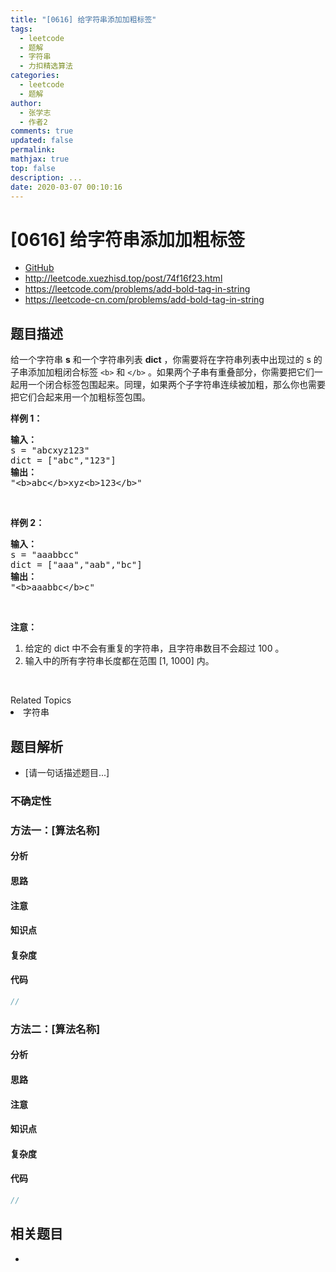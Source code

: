 ```yaml
---
title: "[0616] 给字符串添加加粗标签"
tags:
  - leetcode
  - 题解
  - 字符串
  - 力扣精选算法
categories:
  - leetcode
  - 题解
author:
  - 张学志
  - 作者2
comments: true
updated: false
permalink:
mathjax: true
top: false
description: ...
date: 2020-03-07 00:10:16
---
```



# [0616] 给字符串添加加粗标签
* [GitHub](https://github.com/algoboy101/LeetCodeCrowdsource/tree/master/_posts/QA/%5B0616%5D%20%E7%BB%99%E5%AD%97%E7%AC%A6%E4%B8%B2%E6%B7%BB%E5%8A%A0%E5%8A%A0%E7%B2%97%E6%A0%87%E7%AD%BE.md)
* http://leetcode.xuezhisd.top/post/74f16f23.html
* https://leetcode.com/problems/add-bold-tag-in-string
* https://leetcode-cn.com/problems/add-bold-tag-in-string


## 题目描述

<p>给一个字符串&nbsp;<strong>s</strong>&nbsp;和一个字符串列表&nbsp;<strong>dict</strong>&nbsp;，你需要将在字符串列表中出现过的 s 的子串添加加粗闭合标签&nbsp;<code>&lt;b&gt;</code>&nbsp;和&nbsp;<code>&lt;/b&gt;</code>&nbsp;。如果两个子串有重叠部分，你需要把它们一起用一个闭合标签包围起来。同理，如果两个子字符串连续被加粗，那么你也需要把它们合起来用一个加粗标签包围。</p>

<p><strong>样例 1：</strong></p>

<pre><strong>输入：</strong>
s = &quot;abcxyz123&quot;
dict = [&quot;abc&quot;,&quot;123&quot;]
<strong>输出：</strong>
&quot;&lt;b&gt;abc&lt;/b&gt;xyz&lt;b&gt;123&lt;/b&gt;&quot;
</pre>

<p>&nbsp;</p>

<p><strong>样例 2：</strong></p>

<pre><strong>输入：</strong>
s = &quot;aaabbcc&quot;
dict = [&quot;aaa&quot;,&quot;aab&quot;,&quot;bc&quot;]
<strong>输出：</strong>
&quot;&lt;b&gt;aaabbc&lt;/b&gt;c&quot;
</pre>

<p>&nbsp;</p>

<p><strong>注意：</strong></p>

<ol>
	<li>给定的 dict 中不会有重复的字符串，且字符串数目不会超过 100 。</li>
	<li>输入中的所有字符串长度都在范围 [1, 1000] 内。</li>
</ol>

<p>&nbsp;</p>
<div><div>Related Topics</div><div><li>字符串</li></div></div>


## 题目解析
* [请一句话描述题目...]

### 不确定性


### 方法一：[算法名称]

#### 分析

#### 思路

#### 注意

#### 知识点

#### 复杂度

#### 代码

```cpp
//
```


### 方法二：[算法名称]

#### 分析

#### 思路

#### 注意

#### 知识点

#### 复杂度

#### 代码

```cpp
//
```


## 相关题目
* 
